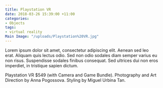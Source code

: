 ```yaml
---
title: Playstation VR
date: 2018-03-26 15:39:00 +11:00
categories:
- Objects
tags:
- virtual reality
Main Image: "/uploads/Playstation%20VR.jpg"
---
```


Lorem ipsum dolor sit amet, consectetur adipiscing elit. Aenean sed leo erat. Aliquam quis lectus odio. Sed non odio sodales diam semper varius eu non risus. Suspendisse sodales finibus consequat. Sed ultrices dui non eros imperdiet, in tristique sapien dictum. 

Playstation VR $549 (with Camera and Game Bundle). Photography and Art Direction by Anna Pogossova. Styling by Miguel Urbina Tan.
